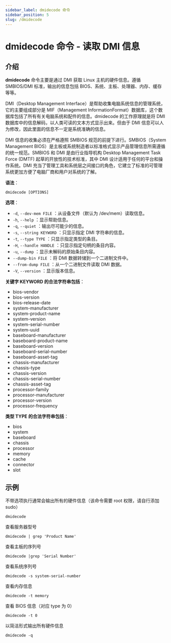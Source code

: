 ```yaml
---
sidebar_label: dmidecode 命令
sidebar_position: 5
slug: /dmidecode
---
```


# dmidecode 命令 - 读取 DMI 信息



## 介绍

**dmidecode** 命令主要是通过 DMI 获取 Linux 主机的硬件信息。遵循 SMBIOS/DMI 标准，输出的信息包括 BIOS、系统、主板、处理器、内存、缓存等等。

DMI（Desktop Management Interface）是帮助收集电脑系统信息的管理系统，它的主要组成部分是 MIF（Management InformationFormat）数据库，这个数据库包括了所有有关电脑系统和配件的信息。dmidecode 的工作原理就是将 DMI 数据库中的信息解码，以人类可读的文本方式显示出来。但由于 DMI 信息可以人为修改，因此里面的信息不一定是系统准确的信息。

DMI 信息的收集必须在严格遵照 SMBIOS 规范的前提下进行。SMBIOS（System Management BIOS）是主板或系统制造者以标准格式显示产品管理信息所需遵循的统一规范。SMBIOS 和 DMI 是由行业指导机构 Desktop Management Task Force (DMTF) 起草的开放性的技术标准，其中 DMI 设计适用于任何的平台和操作系统。DMI 充当了管理工具和系统层之间接口的角色，它建立了标准的可管理系统更加方便了电脑厂商和用户对系统的了解。

**语法**：

```shell
dmidecode [OPTIONS]
```

**选项**：

- `-d`, `--dev-mem FILE` ：从设备文件（默认为 /dev/mem）读取信息。
- `-h`, `--help` ：显示帮助信息。
- `-q`, `--quiet` ：输出尽可能少的信息。
- `-s`, `--string KEYWORD` ：只显示指定 DMI 字符串的信息。
- `-t`, `--type TYPE` ：只显示指定类型的条目。
- `-H`, `--handle HANDLE` ：只显示指定句柄的条目内容。
- `-u`, `--dump` ：显示未解码的原始条目内容。
- `--dump-bin FILE` ：将 DMI 数据转储到一个二进制文件中。
- `--from-dump FILE` ：从一个二进制文件读取 DMI 数据。
- `-V`, `--version` ：显示版本信息。

**关键字 KEYWORD 的合法字符串包括**：

- bios-vendor
- bios-version
- bios-release-date
- system-manufacturer
- system-product-name
- system-version
- system-serial-number
- system-uuid
- baseboard-manufacturer
- baseboard-product-name
- baseboard-version
- baseboard-serial-number
- baseboard-asset-tag
- chassis-manufacturer
- chassis-type
- chassis-version
- chassis-serial-number
- chassis-asset-tag
- processor-family
- processor-manufacturer
- processor-version
- processor-frequency

**类型 TYPE 的合法字符串包括**：

- bios
- system
- baseboard
- chassis
- processor
- memory
- cache
- connector
- slot



## 示例

不带选项执行通常会输出所有的硬件信息（该命令需要 root 权限，请自行添加 sudo）

```shell
dmidecode
```

查看服务器型号

```shell
dmidecode | grep 'Product Name'
```

查看主板的序列号

```shell
dmidecode |grep 'Serial Number'
```

查看系统序列号

```shell
dmidecode -s system-serial-number
```

查看内存信息

```shell
dmidecode -t memory
```

查看 BIOS 信息（对应 type 为 0）

```shell
dmidecode -t 0
```

以简洁形式输出所有硬件信息

```shell
dmidecode -q
```

